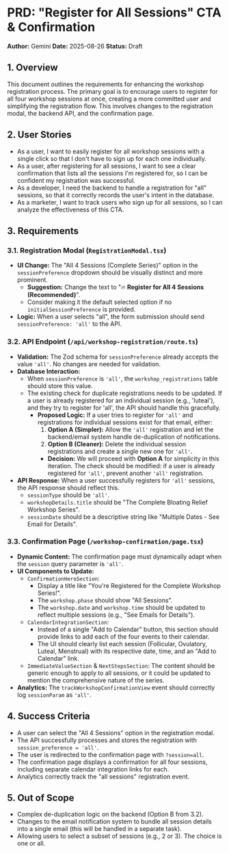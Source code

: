 
# PRD: "Register for All Sessions" CTA & Confirmation

**Author:** Gemini
**Date:** 2025-08-26
**Status:** Draft

## 1. Overview

This document outlines the requirements for enhancing the workshop registration process. The primary goal is to encourage users to register for all four workshop sessions at once, creating a more committed user and simplifying the registration flow. This involves changes to the registration modal, the backend API, and the confirmation page.

## 2. User Stories

- As a user, I want to easily register for all workshop sessions with a single click so that I don't have to sign up for each one individually.
- As a user, after registering for all sessions, I want to see a clear confirmation that lists all the sessions I'm registered for, so I can be confident my registration was successful.
- As a developer, I need the backend to handle a registration for "all" sessions, so that it correctly records the user's intent in the database.
- As a marketer, I want to track users who sign up for all sessions, so I can analyze the effectiveness of this CTA.

## 3. Requirements

### 3.1. Registration Modal (`RegistrationModal.tsx`)

-   **UI Change:** The "All 4 Sessions (Complete Series)" option in the `sessionPreference` dropdown should be visually distinct and more prominent.
    -   **Suggestion:** Change the text to "🔥 **Register for All 4 Sessions (Recommended)**".
    -   Consider making it the default selected option if no `initialSessionPreference` is provided.
-   **Logic:** When a user selects "all", the form submission should send `sessionPreference: 'all'` to the API.

### 3.2. API Endpoint (`/api/workshop-registration/route.ts`)

-   **Validation:** The Zod schema for `sessionPreference` already accepts the value `'all'`. No changes are needed for validation.
-   **Database Interaction:**
    -   When `sessionPreference` is `'all'`, the `workshop_registrations` table should store this value.
    -   The existing check for duplicate registrations needs to be updated. If a user is already registered for an individual session (e.g., 'luteal'), and they try to register for 'all', the API should handle this gracefully.
        -   **Proposed Logic:** If a user tries to register for `'all'` and registrations for individual sessions exist for that email, either:
            1.  **Option A (Simpler):** Allow the `'all'` registration and let the backend/email system handle de-duplication of notifications.
            2.  **Option B (Cleaner):** Delete the individual session registrations and create a single new one for `'all'`.
            - **Decision:** We will proceed with **Option A** for simplicity in this iteration. The check should be modified: if a user is already registered for `'all'`, prevent another `'all'` registration.
-   **API Response:** When a user successfully registers for `'all'` sessions, the API response should reflect this.
    -   `sessionType` should be `'all'`.
    -   `workshopDetails.title` should be "The Complete Bloating Relief Workshop Series".
    -   `sessionDate` should be a descriptive string like "Multiple Dates - See Email for Details".

### 3.3. Confirmation Page (`/workshop-confirmation/page.tsx`)

-   **Dynamic Content:** The confirmation page must dynamically adapt when the `session` query parameter is `'all'`.
-   **UI Components to Update:**
    -   `ConfirmationHeroSection`:
        -   Display a title like "You're Registered for the Complete Workshop Series!".
        -   The `workshop.phase` should show "All Sessions".
        -   The `workshop.date` and `workshop.time` should be updated to reflect multiple sessions (e.g., "See Emails for Details").
    -   `CalendarIntegrationSection`:
        -   Instead of a single "Add to Calendar" button, this section should provide links to add each of the four events to their calendar.
        -   The UI should clearly list each session (Follicular, Ovulatory, Luteal, Menstrual) with its respective date, time, and an "Add to Calendar" link.
    -   `ImmediateValueSection` & `NextStepsSection`: The content should be generic enough to apply to all sessions, or it could be updated to mention the comprehensive nature of the series.
-   **Analytics:** The `trackWorkshopConfirmationView` event should correctly log `sessionParam` as `'all'`.

## 4. Success Criteria

-   A user can select the "All 4 Sessions" option in the registration modal.
-   The API successfully processes and stores the registration with `session_preference = 'all'`.
-   The user is redirected to the confirmation page with `?session=all`.
-   The confirmation page displays a confirmation for all four sessions, including separate calendar integration links for each.
-   Analytics correctly track the "all sessions" registration event.

## 5. Out of Scope

-   Complex de-duplication logic on the backend (Option B from 3.2).
-   Changes to the email notification system to bundle all session details into a single email (this will be handled in a separate task).
-   Allowing users to select a subset of sessions (e.g., 2 or 3). The choice is one or all.
